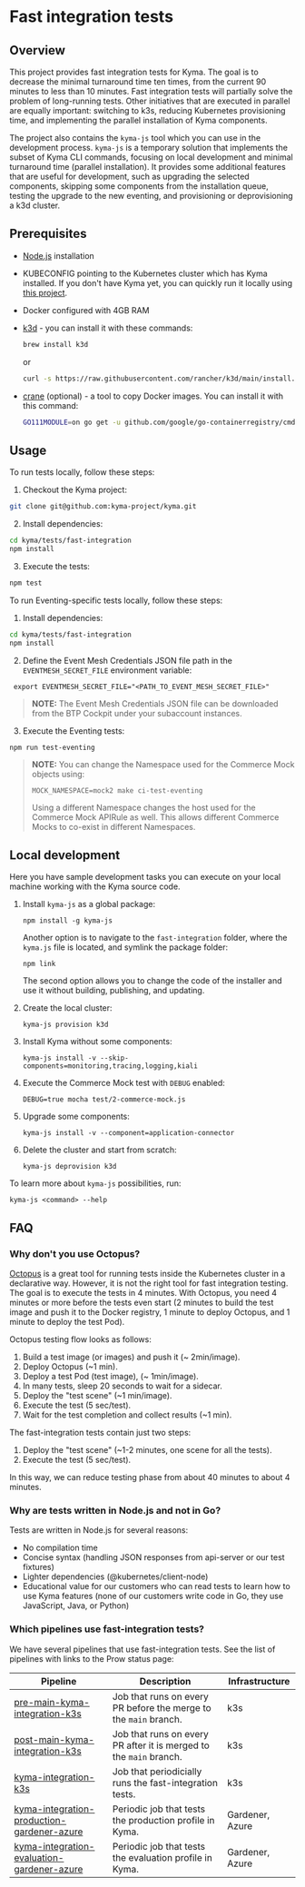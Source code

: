 # Fast integration tests

## Overview

This project provides fast integration tests for Kyma. The goal is to decrease the minimal turnaround time ten times, from the current 90 minutes to less than 10 minutes. Fast integration tests will partially solve the problem of long-running tests. Other initiatives that are executed in parallel are equally important: switching to k3s, reducing Kubernetes provisioning time, and implementing the parallel installation of Kyma components.

The project also contains the `kyma-js` tool which you can use in the development process. `kyma-js` is a temporary solution that implements the subset of Kyma CLI commands, focusing on local development and minimal turnaround time (parallel installation). It provides some additional features that are useful for development, such as upgrading the selected components, skipping some components from the installation queue, testing the upgrade to the new eventing, and provisioning or deprovisioning a k3d cluster.

## Prerequisites

- [Node.js](https://nodejs.org) installation
- KUBECONFIG pointing to the Kubernetes cluster which has Kyma installed. If you don't have Kyma yet, you can quickly run it locally using [this project](https://github.com/kyma-incubator/local-kyma).
- Docker configured with 4GB RAM
- [k3d](https://github.com/rancher/k3d) - you can install it with these commands:
    ```bash
    brew install k3d
    ```
    or
    ```bash
    curl -s https://raw.githubusercontent.com/rancher/k3d/main/install.sh | bash
    ```

- [crane](https://github.com/google/go-containerregistry/tree/master/cmd/crane) (optional) - a tool to copy Docker images. You can install it with this command:
    ```bash
    GO111MODULE=on go get -u github.com/google/go-containerregistry/cmd/crane
    ```


## Usage

To run tests locally, follow these steps:

1. Checkout the Kyma project:
```bash
git clone git@github.com:kyma-project/kyma.git
```

2. Install dependencies:
```bash
cd kyma/tests/fast-integration
npm install
```

3. Execute the tests:
```bash
npm test
```

To run Eventing-specific tests locally, follow these steps:
1. Install dependencies:
```bash
cd kyma/tests/fast-integration
npm install
```

2. Define the Event Mesh Credentials JSON file path in the `EVENTMESH_SECRET_FILE` environment variable:
```
 export EVENTMESH_SECRET_FILE="<PATH_TO_EVENT_MESH_SECRET_FILE>"
```
>**NOTE:** The Event Mesh Credentials JSON file can be downloaded from the BTP Cockpit under your subaccount instances.
3. Execute the Eventing tests:
```
npm run test-eventing
```

> **NOTE:** You can change the Namespace used for the Commerce Mock objects using:
> ```
> MOCK_NAMESPACE=mock2 make ci-test-eventing
> ```
> Using a different Namespace changes the host used for the Commerce Mock APIRule as well. 
> This allows different Commerce Mocks to co-exist in different Namespaces.

## Local development

Here you have sample development tasks you can execute on your local machine working with the Kyma source code.

1. Install `kyma-js` as a global package:
    ```
    npm install -g kyma-js
    ```
    Another option is to navigate to the `fast-integration` folder, where the `kyma.js` file is located, and symlink the package folder:
    ```
    npm link
    ```
    The second option allows you to change the code of the installer and use it without building, publishing, and updating.

2. Create the local cluster:
    ```
    kyma-js provision k3d
    ```

3. Install Kyma without some components:
    ```
    kyma-js install -v --skip-components=monitoring,tracing,logging,kiali
    ```

4. Execute the Commerce Mock test with `DEBUG` enabled:
    ```
    DEBUG=true mocha test/2-commerce-mock.js
    ```

5. Upgrade some components:
    ```
    kyma-js install -v --component=application-connector
    ```

6. Delete the cluster and start from scratch:
    ```
    kyma-js deprovision k3d
    ```

To learn more about `kyma-js` possibilities, run:
```
kyma-js <command> --help
```

## FAQ

### Why don't you use Octopus?

[Octopus](https://github.com/kyma-incubator/octopus/blob/master/README.md) is a great tool for running tests inside the Kubernetes cluster in a declarative way. However, it is not the right tool for fast integration testing. The goal is to execute the tests in 4 minutes. With Octopus, you need 4 minutes or more before the tests even start (2 minutes to build the test image and push it to the Docker registry, 1 minute to deploy Octopus, and 1 minute to deploy the test Pod).

Octopus testing flow looks as follows:
1. Build a test image (or images) and push it (~ 2min/image).
2. Deploy Octopus (~1 min).
3. Deploy a test Pod (test image), (~ 1min/image).
4. In many tests, sleep 20 seconds to wait for a sidecar.
5. Deploy the "test scene" (~1 min/image).
6. Execute the test (5 sec/test).
7. Wait for the test completion and collect results (~1 min).

The fast-integration tests contain just two steps:
1. Deploy the "test scene" (~1-2 minutes, one scene for all the tests).
2. Execute the test (5 sec/test).

In this way, we can reduce testing phase from about 40 minutes to about 4 minutes.

### Why are tests written in Node.js and not in Go?

Tests are written in Node.js for several reasons:
- No compilation time
- Concise syntax (handling JSON responses from api-server or our test fixtures)
- Lighter dependencies (@kubernetes/client-node)
- Educational value for our customers who can read tests to learn how to use Kyma features (none of our customers write code in Go, they use JavaScript, Java, or Python)

### Which pipelines use fast-integration tests?

We have several pipelines that use fast-integration tests. See the list of pipelines with links to the Prow status page:

Pipeline | Description | Infrastructure
--|--|--|
[pre-main-kyma-integration-k3s](https://status.build.kyma-project.io/?job=pre-main-kyma-integration-k3s) | Job that runs on every PR before the merge to the `main` branch. | k3s
[post-main-kyma-integration-k3s](https://status.build.kyma-project.io/?job=post-main-kyma-integration-k3s) | Job that runs on every PR after it is merged to the `main` branch. | k3s
[kyma-integration-k3s](https://status.build.kyma-project.io/?job=kyma-integration-k3s) | Job that periodicially runs the fast-integration tests. | k3s
[kyma-integration-production-gardener-azure](https://status.build.kyma-project.io/?job=kyma-integration-production-gardener-azure) | Periodic job that tests the production profile in Kyma. | Gardener, Azure
[kyma-integration-evaluation-gardener-azure](https://status.build.kyma-project.io/?job=kyma-integration-evaluation-gardener-azure) | Periodic job that tests the evaluation profile in Kyma. | Gardener, Azure
